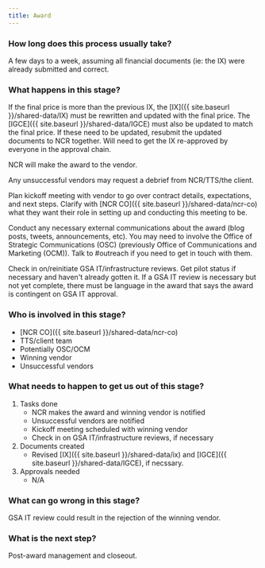 ```yaml
---
title: Award
---
```


### How long does this process usually take?
A few days to a week, assuming all financial documents (ie: the IX) were already submitted and correct.

### What happens in this stage? 
If the final price is more than the previous IX, the [IX]({{ site.baseurl }}/shared-data/IX) must be rewritten and updated with the final price. The [IGCE]({{ site.baseurl }}/shared-data/IGCE) must also be updated to match the final price. If these need to be updated, resubmit the updated documents to NCR together. Will need to get the IX re-approved by everyone in the approval chain.

NCR will make the award to the vendor.

Any unsuccessful vendors may request a debrief from NCR/TTS/the client.

Plan kickoff meeting with vendor to go over contract details, expectations, and next steps. Clarify with [NCR CO]({{ site.baseurl }}/shared-data/ncr-co) what they want their role in setting up and conducting this meeting to be. 

Conduct any necessary external communications about the award (blog posts, tweets, announcements, etc). You may need to involve the Office of Strategic Communications (OSC) (previously Office of Communications and Marketing (OCM)). Talk to #outreach if you need to get in touch with them.

Check in on/reinitiate GSA IT/infrastructure reviews. Get pilot status if necessary and haven't already gotten it. If a GSA IT review is necessary but not yet complete, there must be language in the award that says the award is contingent on GSA IT approval.

### Who is involved in this stage? 
- [NCR CO]({{ site.baseurl }}/shared-data/ncr-co)
- TTS/client team
- Potentially OSC/OCM
- Winning vendor
- Unsuccessful vendors

### What needs to happen to get us out of this stage? 
1. Tasks done
	- NCR makes the award and winning vendor is notified
	- Unsuccessful vendors are notified
	- Kickoff meeting scheduled with winning vendor
	- Check in on GSA IT/infrastructure reviews, if necessary
2. Documents created
	- Revised [IX]({{ site.baseurl }}/shared-data/ix) and [IGCE]({{ site.baseurl }}/shared-data/IGCE), if necssary.
3. Approvals needed
	- N/A

### What can go wrong in this stage? 
GSA IT review could result in the rejection of the winning vendor. 

### What is the next step?
Post-award management and closeout. 
